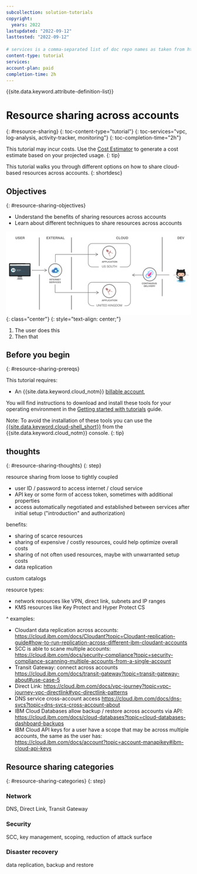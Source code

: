```yaml
---
subcollection: solution-tutorials
copyright:
  years: 2022
lastupdated: "2022-09-12"
lasttested: "2022-09-12"

# services is a comma-separated list of doc repo names as taken from https://github.ibm.com/cloud-docs/
content-type: tutorial
services: 
account-plan: paid
completion-time: 2h
---
```


{{site.data.keyword.attribute-definition-list}}

# Resource sharing across accounts
{: #resource-sharing}
{: toc-content-type="tutorial"}
{: toc-services="vpc, log-analysis, activity-tracker, monitoring"}
{: toc-completion-time="2h"}

<!--##istutorial#-->
This tutorial may incur costs. Use the [Cost Estimator](https://{DomainName}/estimator/review) to generate a cost estimate based on your projected usage.
{: tip}

<!--#/istutorial#-->

This tutorial walks you through different options on how to share cloud-based resources across accounts.
{: shortdesc}

## Objectives
{: #resource-sharing-objectives}

* Understand the benefits of sharing resources across accounts
* Learn about different techniques to share resources across accounts

![Architecture](images/solution1/Architecture.png){: class="center"}
{: style="text-align: center;"}

1. The user does this
2. Then that


## Before you begin
{: #resource-sharing-prereqs}

This tutorial requires:
* An {{site.data.keyword.cloud_notm}} [billable account](https://{DomainName}/docs/account?topic=account-accounts),

<!--##istutorial#-->
You will find instructions to download and install these tools for your operating environment in the [Getting started with tutorials](https://{DomainName}/docs/solution-tutorials?topic=solution-tutorials-tutorials) guide.

Note: To avoid the installation of these tools you can use the [{{site.data.keyword.cloud-shell_short}}](https://{DomainName}/shell) from the {{site.data.keyword.cloud_notm}} console.
{: tip}

<!--#/istutorial#-->

## thoughts
{: #resource-sharing-thoughts}
{: step}

resource sharing from loose to tightly coupled
* user ID / password to access internet / cloud service
* API key or some form of access token, sometimes with additional properties
* access automatically negotiated and established between services after initial setup ("introduction" and authorization)

benefits:
* sharing of scarce resources
* sharing of expensive / costly resources, could help optimize overall costs
* sharing of not often used resources, maybe with unwarranted setup costs
* data replication

custom catalogs


resource types:
* network resources like VPN, direct link, subnets and IP ranges
* KMS resources like Key Protect and Hyper Protect CS


^ examples:
- Cloudant data replication across accounts: https://cloud.ibm.com/docs/Cloudant?topic=Cloudant-replication-guide#how-to-run-replication-across-different-ibm-cloudant-accounts
- SCC is able to scane multiple accounts: https://cloud.ibm.com/docs/security-compliance?topic=security-compliance-scanning-multiple-accounts-from-a-single-account
- Transit Gateway: connect across accounts https://cloud.ibm.com/docs/transit-gateway?topic=transit-gateway-about#use-case-5
- Direct Link: https://cloud.ibm.com/docs/vpc-journey?topic=vpc-journey-vpc-directlink#vpc-directlink-patterns
- DNS service cross-account access https://cloud.ibm.com/docs/dns-svcs?topic=dns-svcs-cross-account-about
- IBM Cloud Databases allow backup / restore across accounts via API: https://cloud.ibm.com/docs/cloud-databases?topic=cloud-databases-dashboard-backups
- IBM Cloud API keys for a user have a scope that may be across multiple accounts, the same as the user has: https://cloud.ibm.com/docs/account?topic=account-manapikey#ibm-cloud-api-keys


## Resource sharing categories
{: #resource-sharing-categories}
{: step}

### Network

DNS, Direct Link, Transit Gateway


### Security

SCC, key management, scoping, reduction of attack surface

### Disaster recovery

data replication, backup and restore




